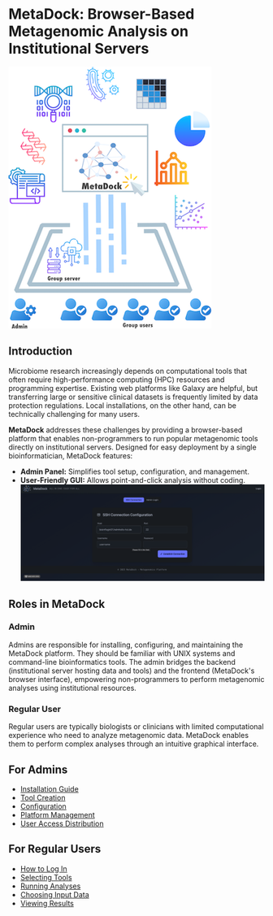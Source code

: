 # MetaDock: Browser-Based Metagenomic Analysis on Institutional Servers

![MetaDock Logo](./images/metadock_graphic_abstract_downsize.png)

## Introduction

Microbiome research increasingly depends on computational tools that often require high-performance computing (HPC) resources and programming expertise. Existing web platforms like Galaxy are helpful, but transferring large or sensitive clinical datasets is frequently limited by data protection regulations. Local installations, on the other hand, can be technically challenging for many users.

**MetaDock** addresses these challenges by providing a browser-based platform that enables non-programmers to run popular metagenomic tools directly on institutional servers. Designed for easy deployment by a single bioinformatician, MetaDock features:

- **Admin Panel:** Simplifies tool setup, configuration, and management.
- **User-Friendly GUI:** Allows point-and-click analysis without coding.
   ![MetaDock Demo](./images/login.gif)
## Roles in MetaDock

### Admin

Admins are responsible for installing, configuring, and maintaining the MetaDock platform. They should be familiar with UNIX systems and command-line bioinformatics tools. The admin bridges the backend (institutional server hosting data and tools) and the frontend (MetaDock's browser interface), empowering non-programmers to perform metagenomic analyses using institutional resources.

### Regular User

Regular users are typically biologists or clinicians with limited computational experience who need to analyze metagenomic data. MetaDock enables them to perform complex analyses through an intuitive graphical interface.

## For Admins

- [Installation Guide](./docs/installation.md)
- [Tool Creation](./docs/tool_creation.md)
- [Configuration]()
- [Platform Management]()
- [User Access Distribution]()

## For Regular Users

- [How to Log In]()
- [Selecting Tools]()
- [Running Analyses]()
- [Choosing Input Data]()
- [Viewing Results]()